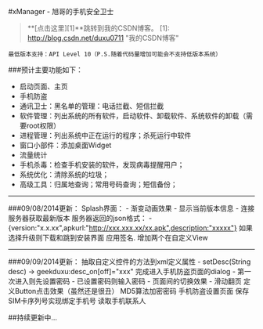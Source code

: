#xManager - 旭哥的手机安全卫士

> **[点击这里][1]**跳转到我的CSDN博客。
[1]: http://blog.csdn.net/duxu0711        "我的CSDN博客" 

    最低版本支持：API Level 10（P.S.随着代码量增加可能会不支持低版本系统）

###预计主要功能如下：
- 启动页面、主页
- 手机防盗
- 通讯卫士：黑名单的管理：电话拦截、短信拦截
- 软件管理：列出系统的所有软件，启动软件、卸载软件、系统软件的卸载（需要root权限）
- 进程管理：列出系统中正在运行的程序；杀死运行中软件
- 窗口小部件：添加桌面Widget
- 流量统计
- 手机杀毒：检查手机安装的软件，发现病毒提醒用户；
- 系统优化：清除系统的垃圾；
- 高级工具：归属地查询；常用号码查询；短信备份；

---

###09/08/2014更新：
    Splash界面：
        - 渐变动画效果
        - 显示当前版本信息
        - 连接服务器获取最新版本
    服务器返回的json格式：
        - {version:"x.x.xx",apkurl:"http://xxx.xxx.xx/xx.apk",description:"xxxxx"}
    如果选择升级则下载和跳到安装界面
    应用签名.
    增加两个在自定义View

---
###09/09/2014更新：
    抽取自定义控件的方法到xml定义属性
        - setDesc(String desc) -> geekduxu:desc_on[off]="xxx"
    完成进入手机防盗页面的dialog
        - 第一次进入则先设置密码
        - 已设置密码则输入密码
        - 页面间的切换效果
        - 滑动翻页
    定义Button点击效果（虽然还是很丑）
    MD5算法加密密码
    手机防盗设置页面
    保存SIM卡序列号实现绑定手机号
    读取手机联系人
    
    



##持续更新中...